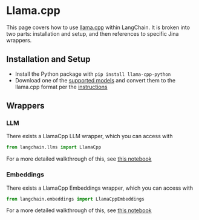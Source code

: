 # Llama.cpp

This page covers how to use [llama.cpp](https://github.com/ggerganov/llama.cpp) within LangChain.
It is broken into two parts: installation and setup, and then references to specific Jina wrappers.

## Installation and Setup
- Install the Python package with `pip install llama-cpp-python`
- Download one of the [supported models](https://github.com/ggerganov/llama.cpp#description) and convert them to the llama.cpp format per the [instructions](https://github.com/ggerganov/llama.cpp)

## Wrappers

### LLM

There exists a LlamaCpp LLM wrapper, which you can access with 
```python
from langchain.llms import LlamaCpp
```
For a more detailed walkthrough of this, see [this notebook](../modules/models/llms/integrations/llamacpp.ipynb)

### Embeddings

There exists a LlamaCpp Embeddings wrapper, which you can access with 
```python
from langchain.embeddings import LlamaCppEmbeddings
```
For a more detailed walkthrough of this, see [this notebook](../modules/models/text_embedding/examples/llamacpp.ipynb)
